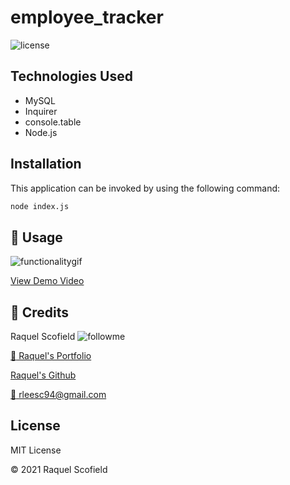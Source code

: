 # employee_tracker
![license](https://img.shields.io/github/license/raquellee/employee_tracker)<br />

## Technologies Used 
* MySQL
* Inquirer
* console.table
* Node.js

## Installation
This application can be invoked by using the following command:

```bash
node index.js
```
## :cinema:  Usage
![functionalitygif]()

[View Demo Video]()

## :busts_in_silhouette:  Credits 
Raquel Scofield ![followme](https://img.shields.io/github/followers/raquellee?label=Follow&style=social)

[:eyes: Raquel's Portfolio](https://raquellee.github.io/)

[Raquel's Github](http://github.com/raquellee)

<a href="mailto:raquel@icloud.com">:email: rleesc94@gmail.com</a>

## License 
MIT License

:copyright: 2021 Raquel Scofield
